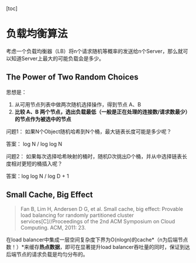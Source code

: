 [toc]

# 负载均衡算法

考虑一个负载均衡器（LB）将n个请求随机等概率的发送给n个Server，那么就可以知道Server上最大的可能负载会是多少。

## The Power of Two Random Choices

思想是：

1. 从可用节点列表中做两次随机选择操作，得到节点 A、B
2. **比较 A、B 两个节点，选出负载最低（一般是正在处理的连接数/请求数最少）的节点作为被选中的节点**



问题1： 如果N个Object随机哈希到N个桶，最大链表长度可能是多少呢？

答案： log N / log log N



问题2： 如果每次选择哈希映射的桶时，随机D次挑出D个桶，并从中选择链表长度相对更短的桶插入呢？

答案：log log N / log D + 1



## Small Cache, Big Effect

> Fan B, Lim H, Andersen D G, et al. Small cache, big effect: Provable load balancing for randomly partitioned cluster services[C]//Proceedings of the 2nd ACM Symposium on Cloud Computing. ACM, 2011: 23.

在load balancer中集成一层空间复杂度下界为O(nlogn)的cache*（n为后端节点数！）*来缓存**热点数据**，即可在显著提升load balancer吞吐量的同时，保证到达后端节点的请求负载是均匀分布的。